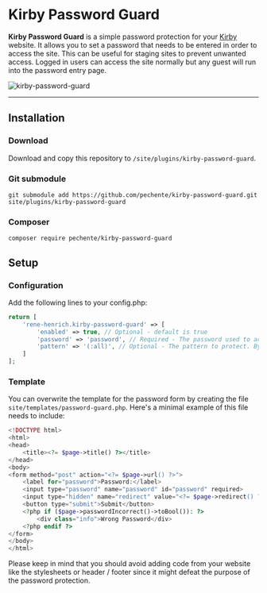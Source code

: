 # Kirby Password Guard

**Kirby Password Guard** is a simple password protection for your [Kirby](https://getkirby.com/) website. It allows you
to
set a password that needs to be entered in order to access the site. This can be useful for staging sites to prevent
unwanted access. Logged in users can access the site normally but any guest will run into the password entry page.

![kirby-password-guard](https://github.com/user-attachments/assets/2e4596a7-56a9-4084-8b5c-4c3358e4f34c)

****

## Installation

### Download

Download and copy this repository to `/site/plugins/kirby-password-guard`.

### Git submodule

```
git submodule add https://github.com/pechente/kirby-password-guard.git site/plugins/kirby-password-guard
```

### Composer

```
composer require pechente/kirby-password-guard
```

## Setup

### Configuration

Add the following lines to your config.php:

```php
return [
    'rene-henrich.kirby-password-guard' => [
        'enabled' => true, // Optional - default is true
        'password' => 'password', // Required - The password used to access the site
        'pattern' => '(:all)', // Optional - The pattern to protect. By default, all pages are protected. Check the Kirby documentation for more information.
    ]
];
```

### Template

You can overwrite the template for the password form by creating the file `site/templates/password-guard.php`. Here's a
minimal example of this file needs to include:

```php
<!DOCTYPE html>
<html>
<head>
    <title><?= $page->title() ?></title>
</head>
<body>
<form method="post" action="<?= $page->url() ?>">
    <label for="password">Password:</label>
    <input type="password" name="password" id="password" required>
    <input type="hidden" name="redirect" value="<?= $page->redirect() ?>">
    <button type="submit">Submit</button>
    <?php if ($page->passwordIncorrect()->toBool()): ?>
        <div class="info">Wrong Password</div>
    <?php endif ?>
</form>
</body>
</html>
```

Please keep in mind that you should avoid adding code from your website like the stylesheets or header / footer since it
might defeat the purpose of the password protection.
